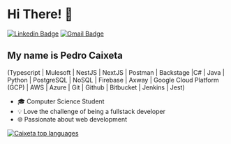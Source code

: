 
<h1>Hi There! 👋</h1>

[![Linkedin Badge](https://img.shields.io/badge/-LinkedIn-6633cc?style=flat-square&logo=Linkedin&logoColor=white&link=https://www.linkedin.com/in/pedro-caixeta-a60017197/)](https://www.linkedin.com/in/pedro-caixeta-a60017197/)
[![Gmail Badge](https://img.shields.io/badge/-pedro.mg.caixeta@gmail.com-6633cc?style=flat-square&logo=Gmail&logoColor=white&link=mailto:pedro.mg.caixeta@gmail.com)](mailto:pedro.mg.caixeta@gmail.com)

## My name is Pedro Caixeta
(Typescript | Mulesoft | NestJS | NextJS | Postman | Backstage |C# | Java | Python | PostgreSQL | NoSQL | Firebase | Axway | Google Cloud Platform (GCP) | AWS | Azure | Git | Github | Bitbucket | Jenkins | Jest)
- 🎓 Computer Science Student
- 💡 Love the challenge of being a fullstack developer
- 🌐 Passionate about web development


<div align="left">
  
[![Caixeta top languages](my-github-readme-stats-q5p4ehekl-pcaixeto.vercel.app/api/top-langs/?username=pcaixeto&theme=dracula)](https://github.com/pcaixeto)
  
 </div>
